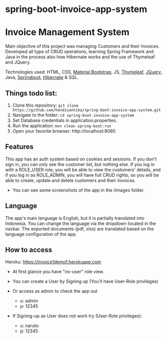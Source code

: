 # spring-boot-invoice-app-system
# Invoice Management System

Main objective of this project was managing Customers and their Invoices. Developed all type of CRUD operations, learning Spring Framework and Java in the process also how Hibernate works and the use of Thymeleaf and JQuery.

Technologies used: HTML, CSS, [Material Bootstrap](https://mdbootstrap.com/), JS, [Thymeleaf](https://www.thymeleaf.org/), [JQuery](https://jquery.com/), Java, [Springboot](https://spring.io/), [Hibernate](https://hibernate.org/) & SQL.

## Things todo list:
1. Clone this repository: `git clone https://github.com/hendisantika/spring-boot-invoice-app-system.git`
2. Navigate to the folder: `cd spring-boot-invoice-app-system`
3. Set Database credentials in application.properties.
4. Run the application: `mvn clean spring-boot:run`
5. Open your favorite browser: http://localhost:8080

## Features
This app has an auth system based on cookies and sessions. If you don't sign in, you can only see the customer list, but nothing else. If you log in with a ROLE_USER role, you will be able to view the customers' details, and if you log in as ROLE_ADMIN, you will have full CRUD rights, so you will be able to create, update and delete customers and their invoices.
* You can see some screenshots of the app in the /images folder.

## Language
The app's main language is English, but it is partially translated into Indonesia. You can change the language via the dropdown located in the navbar. The exported documents (pdf, xlxs) are translated based on the language configuration of the app.

## How to access

Heroku: https://invoice1demo1.herokuapp.com

* At first glance you have "no-user" role view.
* You can create a User by Signing up (You'll have User-Role privileges)
* Or access as admin to check the app out
    * u: admin
    * p: 12345

* If Signing-up as User does not work try (User-Role privileges):
    * u: naruto
    * p: 12345


